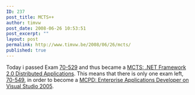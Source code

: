 ```yaml
---
ID: 237
post_title: MCTS++
author: timvw
post_date: 2008-06-26 10:53:51
post_excerpt: ""
layout: post
permalink: http://www.timvw.be/2008/06/26/mcts/
published: true
---
```

<p>Today i passed Exam <a href="http://www.microsoft.com/learning/en/us/exams/70-529.mspx">70-529</a> and thus became a <a href="http://www.microsoft.com/learning/mcp/mcts/distapps/default.mspx">MCTS: .NET Framework 2.0 Distributed Applications</a>. This means that there is only one exam left, <a href="http://www.microsoft.com/learning/en/us/exams/70-549.mspx">70-549</a>, in order to become a <a href="http://www.microsoft.com/learning/mcp/mcpd/entapp/default.mspx">MCPD: Enterprise Applications Developer on Visual Studio 2005</a>.</p>